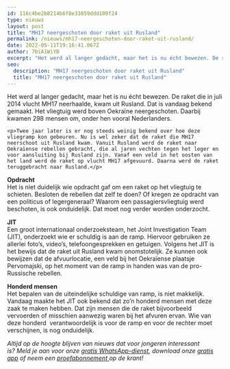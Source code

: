 ```yaml
---
id: 116c4be2b8214b6f8e33859ddd109f24
type: nieuws
layout: post
title: "MH17 neergeschoten door raket uit Rusland"
permalink: /nieuws/mh17-neergeschoten-door-raket-uit-rusland/
date: 2022-05-11T19:16:41.067Z
author: 7biA1WiYB
excerpt: "Het werd al langer gedacht, maar het is nu écht bewezen. De raket die in juli 2014 vlucht MH17 neerhaalde, kwam uit Rusland. Dat is vandaag bekend gemaakt. Het vliegtuig werd boven Oekraïne neergeschoten. Daarbij kwamen 298 mensen om, onder hen vooral Nederlanders.  "
seo:
  description: "MH17 neergeschoten door raket uit Rusland"
  title: "MH17 neergeschoten door raket uit Rusland"
---
```

Het werd al langer gedacht, maar het is nu écht bewezen. De raket die in juli 2014 vlucht MH17 neerhaalde, kwam uit Rusland. Dat is vandaag bekend gemaakt. Het vliegtuig werd boven Oekraïne neergeschoten. Daarbij kwamen 298 mensen om, onder hen vooral Nederlanders.  

    <p>Twee jaar later is er nog steeds weinig bekend over hoe deze vliegramp kon gebeuren. Nu is wel zeker dat de raket die MH17 neerschoot uit Rusland kwam. Vanuit Rusland werd de raket naar Oekraïense rebellen gebracht, die al jaren vechten tegen het leger en voor aansluiting bij Rusland zijn. Vanaf een veld in het oosten van het land werd de raket op vlucht MH17 afgevuurd. Daarna werd de raket teruggebracht naar Rusland.</p>
<p><strong>Opdracht</strong><br>Het is niet duidelijk wie opdracht gaf om een raket op het vliegtuig te schieten. Besloten de rebellen dat zelf te doen? Of kregen ze opdracht van een politicus of legergeneraal? Waarom een passagiersvliegtuig werd beschoten, is ook onduidelijk. Dat moet nog verder worden onderzocht. </p>
<p><strong>JIT</strong><br>Een groot internationaal onderzoeksteam, het Joint Investigation Team (JIT), onderzoekt wie er schuldig is aan de ramp. Hiervoor gebruiken ze allerlei foto’s, video’s, telefoongesprekken en getuigen. Volgens het JIT is het bewijs dat de raket uit Rusland kwam onomstotelijk. Ze kunnen ook bewijzen dat de afvuurlocatie, een veld bij het Oekraïense plaatsje Pervomajski, op het moment van de ramp in handen was van de pro-Russische rebellen.</p>
<p><strong>Honderd mensen</strong><br>Het bepalen van de uiteindelijke schuldige van ramp, is niet makkelijk. Vandaag maakte het JIT ook bekend dat zo’n honderd mensen met deze zaak te maken hebben. Dat zijn mensen die de raket bijvoorbeeld vervoerden of misschien aanwezig waren bij het afvuren ervan. Wie van deze honderd  verantwoordelijk is voor de ramp en voor de rechter moet verschijnen, is nog onduidelijk.</p>
<p><em>Altijd op de hoogte blijven van nieuws dat voor jongeren interessant is? Meld je aan voor onze </em><a href="https://7dagen.netlify.app/whatsapp"><em>gratis WhatsApp-dienst</em></a><em>, download onze </em><a href="https://7dagen.netlify.app/app"><em>gratis app</em></a><em> of neem een </em><a href="https://abonneren.sevendays.nl/abonneren/abonnementen/ae/artikel"><em>proefabonnement </em></a><em>op de krant!</em></p>  
